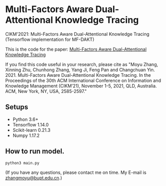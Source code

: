 # Multi-Factors Aware Dual-Attentional Knowledge Tracing
CIKM'2021: Multi-Factors Aware Dual-Attentional Knowledge Tracing 
(Tensorflow implementation for MF-DAKT)

This is the code for the paper: [Multi-Factors Aware Dual-Attentional Knowledge Tracing](https://dl.acm.org/doi/10.1145/3459637.3482372)  

If you find this code useful in your research, please cite as "Moyu Zhang, Xinning Zhu, Chunhong Zhang, Yang Ji, Feng Pan and Changchuan Yin. 2021. Multi-Factors Aware Dual-Attentional Knowledge Tracing. In the Proceedings of the 30th ACM International Conference on Information and Knowledge Management (CIKM’21), November 1-5, 2021, QLD, Australia. ACM, New York, NY, USA, 2585-2597."

## Setups
* Python 3.6+
* Tensorflow 1.14.0
* Scikit-learn 0.21.3
* Numpy 1.17.2

## How to run model.
`python3 main.py`

(If you have any questions, please contact me on time. My E-mail is zhangmoyu@bupt.edu.cn.)
